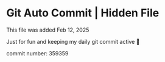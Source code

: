 # Git Auto Commit | Hidden File

This file was added Feb 12, 2025

Just for fun and keeping my daily git commit active 🤪

commit number: 359359

